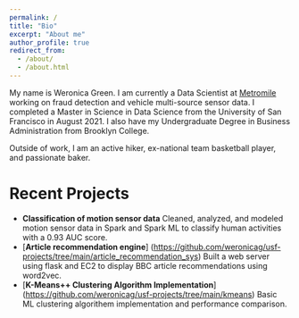 ```yaml
---
permalink: /
title: "Bio"
excerpt: "About me"
author_profile: true
redirect_from: 
  - /about/
  - /about.html
---
```



My name is Weronica Green. I am currently a Data Scientist at [Metromile](https://www.metromile.com/) working on fraud detection and vehicle multi-source sensor data. I completed a Master in Science in Data Science from the University of San Francisco in August 2021. I also have my Undergraduate Degree in Business Administration from Brooklyn College.

Outside of work, I am an active hiker, ex-national team basketball player, and passionate baker. 
  


Recent Projects
======
* **Classification of motion sensor data**
Cleaned, analyzed, and modeled motion sensor data in Spark and Spark ML to classify human activities with a 0.93 AUC score.
* [**Article recommendation engine**] (https://github.com/weronicag/usf-projects/tree/main/article_recommendation_sys)
Built a web server using flask and EC2 to display BBC article recommendations using word2vec.
* [**K-Means++ Clustering Algorithm Implementation**] (https://github.com/weronicag/usf-projects/tree/main/kmeans)  Basic ML clustering algorithem implementation and performance comparison.
